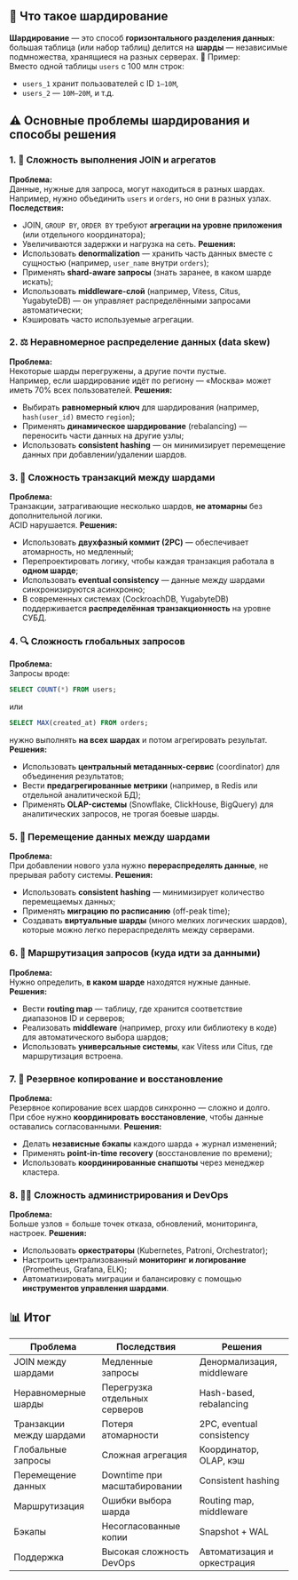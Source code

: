 ## 📘 Что такое шардирование

**Шардирование** — это способ **горизонтального разделения данных**:  
большая таблица (или набор таблиц) делится на **шарды** — независимые подмножества, хранящиеся на разных серверах.
🧩 Пример:  
Вместо одной таблицы `users` с 100 млн строк:
- `users_1` хранит пользователей с ID `1–10M`,
- `users_2` — `10M–20M`, и т.д.
## ⚠️ Основные проблемы шардирования и способы решения
### 1. 🧮 **Сложность выполнения JOIN и агрегатов**
**Проблема:**  
Данные, нужные для запроса, могут находиться в разных шардах.  
Например, нужно объединить `users` и `orders`, но они в разных узлах.
**Последствия:**
- JOIN, `GROUP BY`, `ORDER BY` требуют **агрегации на уровне приложения** (или отдельного координатора);
- Увеличиваются задержки и нагрузка на сеть.
**Решения:**
- Использовать **denormalization** — хранить часть данных вместе с сущностью (например, `user_name` внутри `orders`);
- Применять **shard-aware запросы** (знать заранее, в каком шарде искать);
- Использовать **middleware-слой** (например, Vitess, Citus, YugabyteDB) — он управляет распределёнными запросами автоматически;
- Кэшировать часто используемые агрегации.
### 2. ⚖️ **Неравномерное распределение данных (data skew)**
**Проблема:**  
Некоторые шарды перегружены, а другие почти пустые.  
Например, если шардирование идёт по региону — «Москва» может иметь 70% всех пользователей.
**Решения:**
- Выбирать **равномерный ключ** для шардирования (например, `hash(user_id)` вместо `region`);
- Применять **динамическое шардирование** (rebalancing) — переносить части данных на другие узлы;
- Использовать **consistent hashing** — он минимизирует перемещение данных при добавлении/удалении шардов.
### 3. 🧩 **Сложность транзакций между шардами**
**Проблема:**  
Транзакции, затрагивающие несколько шардов, **не атомарны** без дополнительной логики.  
ACID нарушается.
**Решения:**
- Использовать **двухфазный коммит (2PC)** — обеспечивает атомарность, но медленный;
- Перепроектировать логику, чтобы каждая транзакция работала в **одном шарде**;
- Использовать **eventual consistency** — данные между шардами синхронизируются асинхронно;
- В современных системах (CockroachDB, YugabyteDB) поддерживается **распределённая транзакционность** на уровне СУБД.
### 4. 🔍 **Сложность глобальных запросов**
**Проблема:**  
Запросы вроде:
```sql
SELECT COUNT(*) FROM users;
```
или
```sql
SELECT MAX(created_at) FROM orders;
```
нужно выполнять **на всех шардах** и потом агрегировать результат.
**Решения:**
- Использовать **центральный метаданных-сервис** (coordinator) для объединения результатов;
- Вести **предагрегированные метрики** (например, в Redis или отдельной аналитической БД);
- Применять **OLAP-системы** (Snowflake, ClickHouse, BigQuery) для аналитических запросов, не трогая боевые шарды.
### 5. 🔄 **Перемещение данных между шардами**
**Проблема:**  
При добавлении нового узла нужно **перераспределять данные**, не прерывая работу системы.
**Решения:**
- Использовать **consistent hashing** — минимизирует количество перемещаемых данных;
- Применять **миграцию по расписанию** (off-peak time);
- Создавать **виртуальные шарды** (много мелких логических шардов), которые можно легко перераспределять между серверами.
### 6. 🧭 **Маршрутизация запросов (куда идти за данными)**
**Проблема:**  
Нужно определить, **в каком шарде** находятся нужные данные.
**Решения:**
- Вести **routing map** — таблицу, где хранится соответствие диапазонов ID и серверов;
- Реализовать **middleware** (например, proxy или библиотеку в коде) для автоматического выбора шардов;
- Использовать **универсальные системы**, как Vitess или Citus, где маршрутизация встроена.
### 7. 🔐 **Резервное копирование и восстановление**
**Проблема:**  
Резервное копирование всех шардов синхронно — сложно и долго.  
При сбое нужно **координировать восстановление**, чтобы данные оставались согласованными.
**Решения:**
- Делать **независные бэкапы** каждого шарда + журнал изменений;
- Применять **point-in-time recovery** (восстановление по времени);
- Использовать **координированные снапшоты** через менеджер кластера.
### 8. 👨‍💻 **Сложность администрирования и DevOps**
**Проблема:**  
Больше узлов = больше точек отказа, обновлений, мониторинга, настроек.
**Решения:**
- Использовать **оркестраторы** (Kubernetes, Patroni, Orchestrator);
- Настроить централизованный **мониторинг и логирование** (Prometheus, Grafana, ELK);
- Автоматизировать миграции и балансировку с помощью **инструментов управления шардами**.
## 📊 Итог

|Проблема|Последствия|Решения|
|---|---|---|
|JOIN между шардами|Медленные запросы|Денормализация, middleware|
|Неравномерные шарды|Перегрузка отдельных серверов|Hash-based, rebalancing|
|Транзакции между шардами|Потеря атомарности|2PC, eventual consistency|
|Глобальные запросы|Сложная агрегация|Координатор, OLAP, кэш|
|Перемещение данных|Downtime при масштабировании|Consistent hashing|
|Маршрутизация|Ошибки выбора шарда|Routing map, middleware|
|Бэкапы|Несогласованные копии|Snapshot + WAL|
|Поддержка|Высокая сложность DevOps|Автоматизация и оркестрация|
